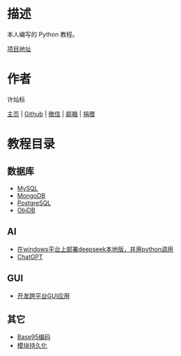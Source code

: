 # 描述

本人编写的 Python 教程。

[项目地址](https://github.com/lcctoor/pip)

# 作者

许灿标

[主页](https://lcctoor.com/index.html) \| [Github](https://github.com/lcctoor) \| [微信](https://lcctoor.com/cdn/WeChatQRC.jpg) \| [邮箱](mailto:lcctoor@outlook.com) \| [捐赠](https://lcctoor.com/cdn/DonationQRC-0rmb.jpg)

# 教程目录

## 数据库

* [MySQL](skk/mysql/README.md)
* [MongoDB](skk/mongo/README.md)
* [PostgreSQL](skk/postgre/README.md)
* [ObjDB](skk/objdb/README.md)

## AI

* [在windows平台上部署deepseek本地版，并用python调用](skk/ollama2/README.md)
* [ChatGPT](skk/openai2/README.md)

## GUI

* [开发跨平台GUI应用](skk/miumapp/README.md)

## 其它

* [Base95编码](skk/base95/README.md)
* [模块持久化](skk/moduledb/README.md)
